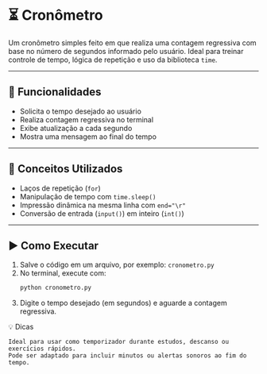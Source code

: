 # ⏳ Cronômetro

Um cronômetro simples feito em que realiza uma contagem regressiva com base no número de segundos informado pelo usuário. Ideal para treinar controle de tempo, lógica de repetição e uso da biblioteca `time`.

---

## 📌 Funcionalidades

- Solicita o tempo desejado ao usuário
- Realiza contagem regressiva no terminal
- Exibe atualização a cada segundo
- Mostra uma mensagem ao final do tempo

---

## 🧠 Conceitos Utilizados

- Laços de repetição (`for`)
- Manipulação de tempo com `time.sleep()`
- Impressão dinâmica na mesma linha com `end="\r"`
- Conversão de entrada (`input()`) em inteiro (`int()`)

---

## ▶️ Como Executar

1. Salve o código em um arquivo, por exemplo: `cronometro.py`
2. No terminal, execute com:
   ```bash
   python cronometro.py
3. Digite o tempo desejado (em segundos) e aguarde a contagem regressiva.

💡 Dicas

    Ideal para usar como temporizador durante estudos, descanso ou exercícios rápidos.
    Pode ser adaptado para incluir minutos ou alertas sonoros ao fim do tempo.
